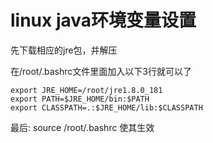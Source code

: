 # linux java环境变量设置

先下载相应的jre包，并解压

在/root/.bashrc文件里面加入以下3行就可以了

	export JRE_HOME=/root/jre1.8.0_181
	export PATH=$JRE_HOME/bin:$PATH
	export CLASSPATH=.:$JRE_HOME/lib:$CLASSPATH

最后:
source /root/.bashrc 使其生效